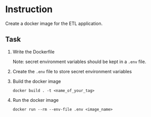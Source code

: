 # Instruction

Create a docker image for the ETL application.

## Task 

1. Write the Dockerfile 

    Note: secret environment variables should be kept in a `.env` file.  

2. Create the `.env` file to store secret environment variables 

3. Build the docker image 

    ```
    docker build . -t <name_of_your_tag>
    ```

4. Run the docker image 

    ```
    docker run --rm --env-file .env <image_name>
    ```


